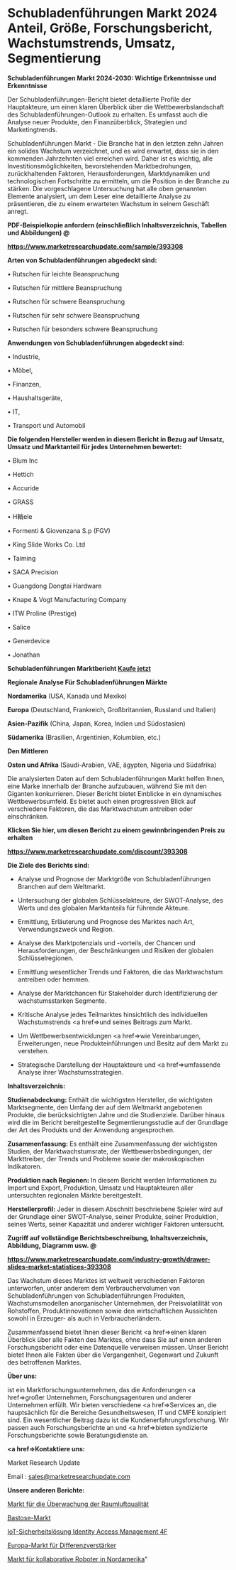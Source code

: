 # Schubladenführungen Markt 2024 Anteil, Größe, Forschungsbericht, Wachstumstrends, Umsatz, Segmentierung

<strong>Schubladenführungen Markt 2024-2030: Wichtige Erkenntnisse und Erkenntnisse</strong>

Der Schubladenführungen-Bericht bietet detaillierte Profile der Hauptakteure, um einen klaren Überblick über die Wettbewerbslandschaft des Schubladenführungen-Outlook zu erhalten. Es umfasst auch die Analyse neuer Produkte, den Finanzüberblick, Strategien und Marketingtrends.

Schubladenführungen Markt - Die Branche hat in den letzten zehn Jahren ein solides Wachstum verzeichnet, und es wird erwartet, dass sie in den kommenden Jahrzehnten viel erreichen wird. Daher ist es wichtig, alle Investitionsmöglichkeiten, bevorstehenden Marktbedrohungen, zurückhaltenden Faktoren, Herausforderungen, Marktdynamiken und technologischen Fortschritte zu ermitteln, um die Position in der Branche zu stärken. Die vorgeschlagene Untersuchung hat alle oben genannten Elemente analysiert, um dem Leser eine detaillierte Analyse zu präsentieren, die zu einem erwarteten Wachstum in seinem Geschäft anregt.



<strong><b>PDF-Beispielkopie anfordern (einschließlich Inhaltsverzeichnis, Tabellen und Abbildungen) @ </b></strong>

<strong><a href=https://www.marketresearchupdate.com/sample/393308>

<strong>https://www.marketresearchupdate.com/sample/393308</u></a></strong></strong>



<strong>Arten von Schubladenführungen abgedeckt sind:</strong>

• Rutschen für leichte Beanspruchung

• Rutschen für mittlere Beanspruchung

• Rutschen für schwere Beanspruchung

• Rutschen für sehr schwere Beanspruchung

• Rutschen für besonders schwere Beanspruchung



<strong>Anwendungen von Schubladenführungen abgedeckt sind:</strong>

• Industrie,

• Möbel,

• Finanzen,

• Haushaltsgeräte,

• IT,

• Transport und Automobil



<strong>Die folgenden Hersteller werden in diesem Bericht in Bezug auf Umsatz, Umsatz und Marktanteil für jedes Unternehmen bewertet:</strong>

• Blum Inc

• Hettich

• Accuride

• GRASS

• H輎ele

• Formenti & Giovenzana S.p (FGV)

• King Slide Works Co. Ltd

• Taiming

• SACA Precision

• Guangdong Dongtai Hardware

• Knape & Vogt Manufacturing Company

• ITW Proline (Prestige)

• Salice

• Generdevice

• Jonathan



<strong>Schubladenführungen Marktbericht <a href=https://www.marketresearchupdate.com/buynow/393308>Kaufe jetzt</a></strong>



<strong>Regionale Analyse Für Schubladenführungen Märkte</strong>



<strong>Nordamerika</strong> (USA, Kanada und Mexiko)



<strong>Europa</strong> (Deutschland, Frankreich, Großbritannien, Russland und Italien)



<strong>Asien-Pazifik</strong> (China, Japan, Korea, Indien und Südostasien)



<strong>Südamerika</strong> (Brasilien, Argentinien, Kolumbien, etc.)



<strong>Den Mittleren</strong> 

<strong>Osten und Afrika</strong> (Saudi-Arabien, VAE, ägypten, Nigeria und Südafrika)

Die analysierten Daten auf dem Schubladenführungen Markt helfen Ihnen, eine Marke innerhalb der Branche aufzubauen, während Sie mit den Giganten konkurrieren. Dieser Bericht bietet Einblicke in ein dynamisches Wettbewerbsumfeld. Es bietet auch einen progressiven Blick auf verschiedene Faktoren, die das Marktwachstum antreiben oder einschränken.



<strong>Klicken Sie hier, um diesen Bericht zu einem gewinnbringenden Preis zu erhalten
</strong>

<strong><a href=https://www.marketresearchupdate.com/discount/393308>https://www.marketresearchupdate.com/discount/393308</b></u></strong></a>



<strong>Die Ziele des Berichts sind:</strong>

- Analyse und Prognose der Marktgröße von Schubladenführungen Branchen auf dem Weltmarkt.

- Untersuchung der globalen Schlüsselakteure, der SWOT-Analyse, des Werts und des globalen Marktanteils für führende Akteure.

- Ermittlung, Erläuterung und Prognose des Marktes nach Art, Verwendungszweck und Region.

- Analyse des Marktpotenzials und -vorteils, der Chancen und Herausforderungen, der Beschränkungen und Risiken der globalen Schlüsselregionen.

- Ermittlung wesentlicher Trends und Faktoren, die das Marktwachstum antreiben oder hemmen.

- Analyse der Marktchancen für Stakeholder durch Identifizierung der wachstumsstarken Segmente.

- Kritische Analyse jedes Teilmarktes hinsichtlich des individuellen Wachstumstrends <a href=>und</a> seines Beitrags zum Markt.

- Um Wettbewerbsentwicklungen <a href=>wie</a> Vereinbarungen, Erweiterungen, neue Produkteinführungen und Besitz auf dem Markt zu verstehen.

- Strategische Darstellung der Hauptakteure und <a href=>umfas</a>sende Analyse ihrer Wachstumsstrategien.



<strong>Inhaltsverzeichnis:</strong>



<strong>Studienabdeckung:</strong> Enthält die wichtigsten Hersteller, die wichtigsten Marktsegmente, den Umfang der auf dem Weltmarkt angebotenen Produkte, die berücksichtigten Jahre und die Studienziele. Darüber hinaus wird die im Bericht bereitgestellte Segmentierungsstudie auf der Grundlage der Art des Produkts und der Anwendung angesprochen.



<strong>Zusammenfassung:</strong> Es enthält eine Zusammenfassung der wichtigsten Studien, der Marktwachstumsrate, der Wettbewerbsbedingungen, der Markttreiber, der Trends und Probleme sowie der makroskopischen Indikatoren.



<strong>Produktion nach Regionen:</strong> In diesem Bericht werden Informationen zu Import und Export, Produktion, Umsatz und Hauptakteuren aller untersuchten regionalen Märkte bereitgestellt.



<strong>Herstellerprofil:</strong> Jeder in diesem Abschnitt beschriebene Spieler wird auf der Grundlage einer SWOT-Analyse, seiner Produkte, seiner Produktion, seines Werts, seiner Kapazität und anderer wichtiger Faktoren untersucht.



<strong><b>Zugriff auf vollständige Berichtsbeschreibung, Inhaltsverzeichnis, Abbildung, Diagramm usw. @ </b></strong>

<strong><a href=https://www.marketresearchupdate.com/industry-growth/drawer-slides-market-statistices-393308>https://www.marketresearchupdate.com/industry-growth/drawer-slides-market-statistices-393308</a></strong>

Das Wachstum dieses Marktes ist weltweit verschiedenen Faktoren unterworfen, unter anderem dem Verbrauchervolumen von Schubladenführungen von Schubladenführungen Produkten, Wachstumsmodellen anorganischer Unternehmen, der Preisvolatilität von Rohstoffen, Produktinnovationen sowie den wirtschaftlichen Aussichten sowohl in Erzeuger- als auch in Verbraucherländern.

Zusammenfassend bietet Ihnen dieser Bericht <a href=>einen</a> klaren Überblick über alle Fakten des Marktes, ohne dass Sie auf einen anderen Forschungsbericht oder eine Datenquelle verweisen müssen. Unser Bericht bietet Ihnen alle Fakten über die Vergangenheit, Gegenwart und Zukunft des betroffenen Marktes.



<strong>Über uns:</strong>

 ist ein Marktforschungsunternehmen, das die Anforderungen <a href=>großer</a> Unternehmen, Forschungsagenturen und anderer Unternehmen erfüllt. Wir bieten verschiedene <a href=>Services</a> an, die hauptsächlich für die Bereiche Gesundheitswesen, IT und CMFE konzipiert sind. Ein wesentlicher Beitrag dazu ist die Kundenerfahrungsforschung. Wir passen auch Forschungsberichte an und <a href=>bieten</a> syndizierte Forschungsberichte sowie Beratungsdienste an.



<strong><a href=>Kontaktiere uns:</a></strong>

Market Research Update

Email : sales@marketresearchupdate.com



<strong>Unsere anderen Berichte:</strong>

<a href=https://www.linkedin.com/pulse/indoor-air-quality-monitoring-market-latest-report>Markt für die Überwachung der Raumluftqualität</a>

<a href=https://www.linkedin.com/pulse/bastose-market-sizing-up-anticipating-trends>Bastose-Markt</a>

<a href=https://www.linkedin.com/pulse/iot-security-solution-identity-access-management-4f>IoT-Sicherheitslösung Identity Access Management 4F</a>

<a href=https://www.linkedin.com/pulse/europe-difference-amplifiers-market-overview>Europa-Markt für Differenzverstärker</a>

<a href=https://www.linkedin.com/pulse/north-america-collaborative-robots-market-overview-demand>Markt für kollaborative Roboter in Nordamerika</a>"
